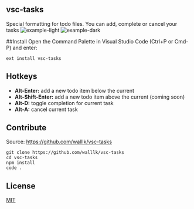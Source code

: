 ## vsc-tasks
Special formatting for todo files. You can add, complete or cancel your tasks
![example-light](https://raw.githubusercontent.com/walllk/vsc-tasks/master/images/light.PNG)
![example-dark](https://raw.githubusercontent.com/walllk/vsc-tasks/master/images/dark.PNG)

##Install
Open the Command Palette in Visual Studio Code (Ctrl+P or Cmd-P) and enter:

    ext install vsc-tasks


## Hotkeys
* **Alt-Enter:** add a new todo item below the current
* **Alt-Shift-Enter:** add a new todo item above the current (coming soon)
* **Alt-D:** toggle completion for current task
* **Alt-A:** cancel current task

## Contribute
Source: https://github.com/walllk/vsc-tasks

    git clone https://github.com/walllk/vsc-tasks
    cd vsc-tasks
    npm install
    code .
    
## License
[MIT](LICENSE)
